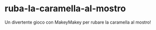 # ruba-la-caramella-al-mostro
Un divertente gioco con MakeyMakey per rubare la caramella al mostro!
